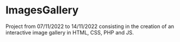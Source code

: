 # ImagesGallery
Project from 07/11/2022 to 14/11/2022 consisting in the creation of an interactive image gallery in HTML, CSS, PHP and JS.
